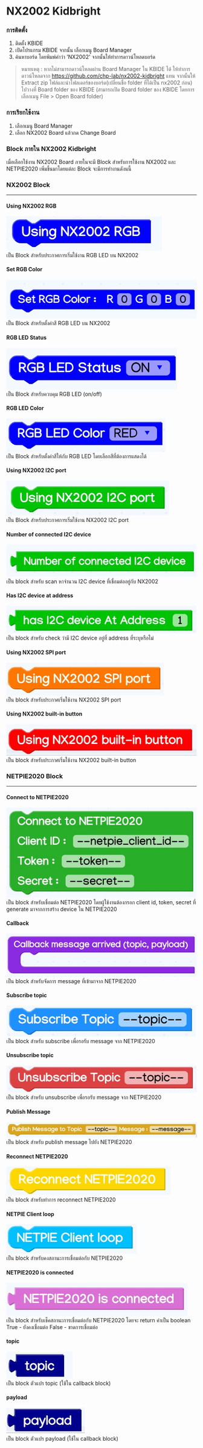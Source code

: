 # NX2002 Kidbright
### การติดตั้ง
1. ติดตั้ง KBIDE
2. เปิดโปรแกรม KBIDE จากนั้น เลือกเมนู Board Manager
3. ค้นหาบอร์ด โดยพิมพ์คำว่า 'NX2002' จากนั้นให้ทำการดาวน์โหลดบอร์ด

> หมายเหตุ : หากไม่สามารถดาวน์โหลดผ่าน Board Manager ใน KBIDE ได้ ให้ทำการดาวน์โหลดจาก https://github.com/chp-lab/nx2002-kidbright แทน จากนั้นให้ Extract zip ไฟล์และนำโฟลเดอร์ของบอร์ด(เปลี่ยนชื่อ folder ที่ได้เป็น nx2002 ก่อน) ไปวางที่ Board folder ของ KBIDE (สามารถเปิด Board folder ของ KBIDE โดยการเลือกเมนู File > Open Board folder)

### การเรียกใช้งาน
1. เลือกเมนู Board Manager
2. เลือก NX2002 Board แล้วกด Change Board

### Block ภายใน NX2002 Kidbright
เมื่อเลือกใช้งาน NX2002 Board ภายในจะมี Block สำหรับการใช้งาน NX2002 และ NETPIE2020 เพิ่มขึ้นมาโดยแต่ละ Block จะมีการทำงานดังนนี้

### NX2002 Block
----

#### Using NX2002 RGB
![alt text](static/block_rgb_begin.jpg "Using NX2002 RGB")<br>
เป็น Block สำหรับประกาศการเริ่มใช้งาน RGB LED บน NX2002

#### Set RGB Color
![alt text](static/block_rgb_set_color.jpg "Set RGB Color")<br>
เป็น Block สำหรับตั้งค่าสี RGB LED บน NX2002

#### RGB LED Status
![alt text](static/block_rgb_status.jpg "RGB LED Status")<br>
เป็น Block สำหรับควบคุม RGB LED (on/off)

#### RGB LED Color
![alt text](static/block_rgb_color.jpg "RGB LED Color")<br>
เป็น Block สำหรับตั้งค่าสีให้กับ RGB LED โดยเลือกสีที่ต้องการแสดงได้

#### Using NX2002 I2C port
![alt text](static/block_i2c_begin.jpg "Using NX2002 I2C port")<br>
เป็น Block สำหรับประกาศการเริ่มใช้งาน NX2002 I2C port

#### Number of connected I2C device
![alt text](static/block_i2c_scan_connected_device.jpg "Number of connected I2C device")<br>
เป็น block สำหรับ scan หาจำนวน I2C device ที่เชื่อมต่ออยู่กับ NX2002

#### Has I2C device at address
![alt text](static/block_i2c_check_device_address.jpg "Has I2C device at address")<br>
เป็น block สำหรับ check ว่ามี I2C device อยู่ที่ address ที่ระบุหรือไม่

#### Using NX2002 SPI port
![alt text](static/block_spi_begin.jpg "Using NX2002 SPI port")<br>
เป็น block สำหรับประกาศเริ่มใช้งาน NX2002 SPI port

#### Using NX2002 built-in button
![alt text](static/block_btn_begin.jpg "Using NX2002 built-in button")<br>
เป็น block สำหรับประกาศเริ่มใช้งาน NX2002 built-in button

### NETPIE2020 Block
---
#### Connect to NETPIE2020
![alt text](static/block_netpie2020_connect.jpg "Connect to NETPIE2020")<br>
เป็น block สำหรับเชื่อมต่อ NETPIE2020 โดยผู้ใช้งานต้องกรอก client id, token, secret ที่ generate มาจากการสร้าง device ใน NETPIE2020

#### Callback
![alt text](static/block_netpie2020_callback.jpg "Callback")<br>
เป็น block สำหรับจัดการ message ที่เข้ามาจาก NETPIE2020

#### Subscribe topic
![alt text](static/block_netpie2020_subscribe_topic.jpg "Subscribe topic")<br>
เป็น block สำหรับ subscribe เพื่อรอรับ message จาก NETPIE2020

#### Unsubscribe topic
![alt text](static/block_netpie2020_unsubscribe_topic.jpg "Unsubscribe topic")<br>
เป็น block สำหรับ unsubscribe เพื่อรอรับ message จาก NETPIE2020

#### Publish Message
![alt text](static/block_netpie2020_publish_message.jpg "Publish Message")<br>
เป็น block สำหรับ publish message ไปยัง NETPIE2020

#### Reconnect NETPIE2020
![alt text](static/block_netpie2020_reconnect.jpg "Reconnect NETPIE2020")<br>
เป็น block สำหรับทำการ reconnect NETPIE2020

#### NETPIE Client loop
![alt text](static/block_netpie2020_client_loop.jpg "NETPIE Client loop")<br>
เป็น block สำหรับคงสถานะการเชื่อมต่อกับ NETPIE2020

#### NETPIE2020 is connected
![alt text](static/block_netpie2020_check_connection.jpg "NETPIE2020 is connected")<br>
เป็น block สำหรับเช็คสถานะการเชื่อมต่อกับ NETPIE2020 โดยจะ return ค่าเป็น boolean
True - ยังคงเชื่อมต่อ
False - ขาดการเชื่อมต่อ

#### topic
![alt text](static/block_netpie2020_topic.jpg "topic")<br>
เป็น block ตัวแปร topic (ใช้ใน callback block)

#### payload
![alt text](static/block_netpie2020_payload.jpg "payload")<br>
เป็น block ตัวแปร payload (ใช้ใน callback block)